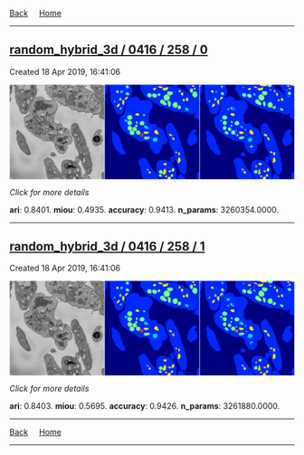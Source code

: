 
[Back](..)&nbsp;&nbsp;&nbsp;&nbsp;&nbsp;[Home](https://leapmanlab.github.io/snapshots)

---

<div class="summary"><a href="0"><h2>random_hybrid_3d / 0416 / 258 / 0</h2></a><p>Created 18 Apr 2019, 16:41:06
</p><a href="0"><img src="0/media/summary.png" align="center"></a><p>
<i>Click for more details</i>
</p></div>

**ari**: 0.8401. **miou**: 0.4935. **accuracy**: 0.9413. **n_params**: 3260354.0000. 

---

<div class="summary"><a href="1"><h2>random_hybrid_3d / 0416 / 258 / 1</h2></a><p>Created 18 Apr 2019, 16:41:06
</p><a href="1"><img src="1/media/summary.png" align="center"></a><p>
<i>Click for more details</i>
</p></div>

**ari**: 0.8403. **miou**: 0.5695. **accuracy**: 0.9426. **n_params**: 3261880.0000. 

---

[Back](..)&nbsp;&nbsp;&nbsp;&nbsp;&nbsp;[Home](https://leapmanlab.github.io/snapshots)

---